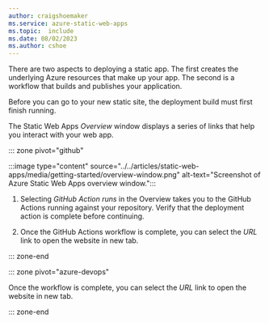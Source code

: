 ```yaml
---
author: craigshoemaker
ms.service: azure-static-web-apps
ms.topic:  include
ms.date: 08/02/2023
ms.author: cshoe
---
```


There are two aspects to deploying a static app. The first creates the underlying Azure resources that make up your app. The second is a workflow that builds and publishes your application.

Before you can go to your new static site, the deployment build must first finish running.

The Static Web Apps *Overview* window displays a series of links that help you interact with your web app.

::: zone pivot="github"

:::image type="content" source="../../articles/static-web-apps/media/getting-started/overview-window.png" alt-text="Screenshot of Azure Static Web Apps overview window.":::

1. Selecting _GitHub Action runs_ in the Overview takes you to the GitHub Actions running against your repository.  Verify that the deployment action is complete before continuing. 

1. Once the GitHub Actions workflow is complete, you can select the _URL_ link to open the website in new tab.

::: zone-end

::: zone pivot="azure-devops"

Once the  workflow is complete, you can select the _URL_ link to open the website in new tab.

::: zone-end